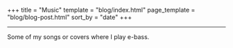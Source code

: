 +++
title = "Music"
template = "blog/index.html"
page_template = "blog/blog-post.html"
sort_by = "date"
+++

---

Some of my songs or covers where I play e-bass.
